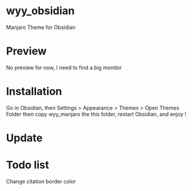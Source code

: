 # wyy_obsidian
Manjaro Theme for Obsidian

# Preview
No preview for now, I need to find a big monitor

# Installation
Go in Obsidian, then Settings > Appearance > Themes > Open Themes Folder
then copy wyy_manjaro the this folder, restart Obsidian, and enjoy !

# Update

# Todo list
Change citation border color
